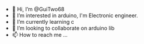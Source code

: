 - 👋 Hi, I’m @GuiTwo68
- 👀 I’m interested in arduino, I'm Electronic engineer.
- 🌱 I’m currently learning c
- 💞️ I’m looking to collaborate on arduino lib
- 📫 How to reach me ...

<!---
GuiTwo68/GuiTwo68 is a ✨ special ✨ repository because its `README.md` (this file) appears on your GitHub profile.
You can click the Preview link to take a look at your changes.
--->
